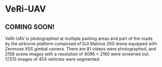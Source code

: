# VeRi-UAV
## COMING SOON!
VeRi-UAV is photographed at multiple parking areas and part of the roads by the airborne platform composed of DJI Matrice 200 drone equipped with Zenmuse X5S gimbal camera. There are 81 videos were photographed, and 2158 scene images with a resolution of 4096 × 2160 were screened out, 17,515 images of 454 vehicles were segmented.
